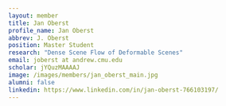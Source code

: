 ```yaml
---
layout: member
title: Jan Oberst
profile_name: Jan Oberst
abbrev: J. Oberst
position: Master Student
research: "Dense Scene Flow of Deformable Scenes"
email: joberst at andrew.cmu.edu
scholar: jYQuzMAAAAJ
image: /images/members/jan_oberst_main.jpg
alumni: false
linkedin: https://www.linkedin.com/in/jan-oberst-766103197/
---
```


